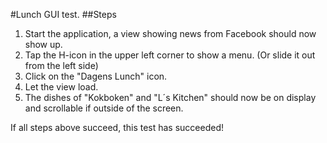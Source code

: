 #Lunch GUI test.
##Steps
1. Start the application, a view showing news from Facebook should now show up.
2. Tap the H-icon in the upper left corner to show a menu. (Or slide it out from the left side)
3. Click on the "Dagens Lunch" icon.
4. Let the view load.
5. The dishes of "Kokboken" and "L´s Kitchen" should now be on display and scrollable if outside of the screen.

If all steps above succeed, this test has succeeded!
